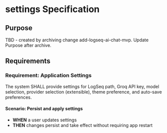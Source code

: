 # settings Specification

## Purpose
TBD - created by archiving change add-logseq-ai-chat-mvp. Update Purpose after archive.
## Requirements
### Requirement: Application Settings
The system SHALL provide settings for LogSeq path, Groq API key, model selection, provider selection (extensible), theme preference, and auto-save preferences.

#### Scenario: Persist and apply settings
- **WHEN** a user updates settings
- **THEN** changes persist and take effect without requiring app restart

